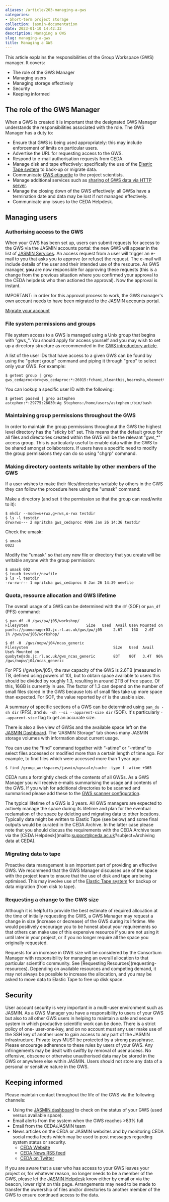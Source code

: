 ```yaml
---
aliases: /article/203-managing-a-gws
categories:
- Short-term project storage
collection: jasmin-documentation
date: 2023-01-10 14:42:33
description: Managing a GWS
slug: managing-a-gws
title: Managing a GWS
---
```


This article explains the responsibilities of the Group Workspace (GWS)
manager. It covers:

  * The role of the GWS Manager
  * Managing users
  * Managing storage effectively
  * Security
  * Keeping informed

## The role of the GWS Manager

When a GWS is created it is important that the designated GWS Manager
understands the responsibilities associated with the role. The GWS Manager has
a duty to:

  * Ensure that GWS is being used appropriately: this may include enforcement of limits on particular users.
  * Advertise the URL for requesting access to the GWS.
  * Respond to e-mail authorisation requests from CEDA.
  * Manage disk and tape effectively: specifically the use of the [Elastic Tape system](secondary-copy-using-elastic-tape) to back-up or migrate data.
  * Communicate [GWS etiquette](gws-etiquette) to the project scientists.
  * Manage additional services such as [sharing of GWS data via HTTP server](share-gws-data-via-http).
  * Manage the closing down of the GWS effectively: all GWSs have a termination date and data may be lost if not managed effectively.
  * Communicate any issues to the CEDA Helpdesk.

## Managing users

###  Authorising access to the GWS

When your GWS has been set up, users can submit requests for access to the GWS
via the JASMIN accounts portal: the new GWS will appear in the list of [JASMIN
Services](https://accounts.jasmin.ac.uk/account/login/?next=/services/group_workspaces/).
An access request from a user will trigger an e-mail to you that asks you to
approve (or refuse) the request. The e-mail will include details of the user
and their intended use of the resource. As GWS manager, **you** are now
responsible for approving these requests (this is a change from the previous
situation where you confirmed your approval to the CEDA helpdesk who then
actioned the approval). Now the approval is instant.

IMPORTANT: in order for this approval process to work, the GWS manager's own
account needs to have been migrated to the JASMIN accounts portal.

[Migrate your
account](https://accounts.jasmin.ac.uk/account/ceda_claim/confirm/)

### File system permissions and groups

File system access to a GWS is managed using a Unix group that begins with
"gws_". You should apply for access yourself and you may wish to set up a
directory structure as recommended in the [GWS introductory
article](introduction-to-group-workspaces).

A list of the user IDs that have access to a given GWS can be found by using
the "getent group" command and piping it through "grep" to select only your
GWS. For example:

    
    
    $ getent group | grep gws_cedaproc<br>gws_cedaproc:*:26015:fchami,kleanthis,hearnsha,vbennett,iwi,sdonegan,jrainnie,amwaterfall,lawrence,astephens,mpritcha,mjuckes,gparton,astephen,pjkersha,rpetrie,archread,alisonp,eaconway,spepler,et_jasmin,sventour,scallagh,rsmith013,coan,wgarland
    	

You can lookup a specific user ID with the following:

    
    
    $ getent passwd | grep astephen
    astephen:*:29775:26030:Ag Stephens:/home/users/astephen:/bin/bash
    	

### Maintaining group permissions throughout the GWS

In order to maintain the group permissions throughout the GWS the highest
level directory has the "sticky bit" set. This means that the default group
for all files and directories created within the GWS will be the relevant
"gws_*" access group. This is particularly useful to enable data within the
GWS to be shared amongst collaborators. If users have a specific need to
modify the group permissions they can do so using "chgrp" command.

###  Making directory contents writable by other members of the GWS

If a user wishes to make their files/directories writable by others in the GWS
they can follow the procedure here using the "umask" command:

Make a directory (and set it the permission so that the group can read/write
to it):

    
    
    $ mkdir --mode=u+rwx,g+rws,o-rwx testdir
    $ ls -l testdir
    drwxrws--- 2 mpritcha gws_cedaproc 4096 Jan 26 14:36 testdir
    

Check the umask:

    
    
    $ umask
    0022
    

Modify the "umask" so that any new file or directory that you create will be
writable anyone with the group permission:

    
    
    $ umask 002
    $ touch testdir/newfile
    $ ls -l testdir
    -rw-rw-r-- 1 mpritcha gws_cedaproc 0 Jan 26 14:39 newfile
    

### Quota, resource allocation and GWS lifetime

The overall usage of a GWS can be determined with the `df` (SOF) or `pan_df`
(PFS) command:

    
    
    $ pan_df -H /gws/pw/j05/workshop/
    Filesystem             				Size   Used  Avail Use% Mounted on
    panfs://panmanager03.jc.rl.ac.uk/gws/pw/j05     2.6T    16G   2.6T   1% /gws/pw/j05/workshop/
    
    $ df -H  /gws/nopw/j04/ncas_generic
    Filesystem                                      Size   Used  Avail Use% Mounted on
    quobyte@sds.jc.rl.ac.uk/gws_ncas_generic        83T    80T   3.4T  96% /gws/nopw/j04/ncas_generic
    

For PFS (/gws/pw/j05), the raw capacity of the GWS is 2.6TB (measured in TB,
defined using powers of 10), but to obtain space available to users this
should be divided by roughly 1.3, resulting in around 2TB of free space. Of
this, 16GB is currently in use. The factor of 1.3 can depend on the number of
small files stored in the GWS because lots of small files take up more space
than expected. For SOF, the value reported by `df` is the usable size.

A summary of specific sections of a GWS can be determined using `pan_du -sh
dir` (PFS), and `du -sh --si --apparent-size dir` (SOF). It's particularly
`--apparent-size` flag to get an accurate size.

There is also a live view of GWSs and the available space left on the [JASMIN
Dashboard](https://mon.jasmin.ac.uk). The “JASMIN Storage” tab shows many
JASMIN storage volumes with information about current usage.

You can use the “find” command together with “-atime” or “-mtime” to select
files accessed or modified more than a certain length of time ago. For
example, to find files which were accessed more than 1 year ago:

    
    
    $ find /group_workspaces/jasmin/upscale/cache -type f -atime +365
    

CEDA runs a fortnightly check of the contents of all GWSs. As a GWS Manager
you will receive e-mails summarising the usage and contents of the GWS. If you
wish for additional directories to be scanned and summarised please add these
to the [GWS scanner configuration](gws-scanner).

The typical lifetime of a GWS is 3 years. All GWS managers are expected to
actively manage the space during its lifetime and plan for the eventual
reclamation of the space by deleting and migrating data to other locations.
Typically data might be written to Elastic Tape (see below) and some final
outputs would be curated in the CEDA Archive. In the latter case please note
that you should discuss the requirements with the CEDA Archive team via the
[CEDA Helpdesk](mailto:support@ceda.ac.uk?subject=Archiving data at CEDA).

### Migrating data to tape

Proactive data management is an important part of providing an effective GWS.
We recommend that the GWS Manager discusses use of the space with the project
team to ensure that the use of disk and tape are being optimised. This may
involve use of the [Elastic Tape system](secondary-copy-using-elastic-tape)
for backup or data migration (from disk to tape).

### Requesting a change to the GWS size

Although it is helpful to provide the best estimate of required allocation at
the time of initially requesting the GWS, a GWS Manager may request a change
in size (increase or decrease) of the GWS during its lifetime. We would
positively encourage you to be honest about your requirements so that others
can make use of this expensive resource if you are not using it until later in
your project, or if you no longer require all the space you originally
requested.

Requests for an increase in GWS size will be considered by the Consortium
Manager with responsibility for managing an overall allocation to that
particular scientific community. See [Requesting Resources](requesting-
resources). Depending on available resources and competing demand, it may not
always be possible to increase the allocation, and you may be asked to move
data to Elastic Tape to free up disk space.

## Security

User account security is very important in a multi-user environment such as
JASMIN. As a GWS Manager you have a responsibility to users of your GWS but
also to all other GWS users in helping to maintain a safe and secure system in
which productive scientific work can be done. There is a strict policy of one-
user-one-key, and on no account must any user make use of the SSH key of
another user to gain access to any part of the JASMIN infrastructure. Private
keys MUST be protected by a strong passphrase. Please encourage adherence to
these rules by users of your GWS. Any infringements may be dealt with swiftly
by removal of user access. No offensive, obscene or otherwise unauthorised
data may be stored in the GWS or anywhere else within JASMIN. Users should not
store any data of a personal or sensitive nature in the GWS.

## Keeping informed

Please maintain contact throughout the life of the GWS via the following
channels:

  * Using the [JASMIN dashboard](https://mon.jasmin.ac.uk) to check on the status of your GWS (used versus available space).
  * Email alerts from the system when the GWS reaches >83% full
  * Email from the CEDA/JASMIN team
  * News articles on the CEDA or JASMIN websites and by monitoring CEDA social media feeds which may be used to post messages regarding system status or security. 
    * [CEDA Website](http://www.ceda.ac.uk/)
    * [CEDA News RSS feed](http://www.ceda.ac.uk/blog/feeds/rss/)
    * [CEDA on Twitter](https://twitter.com/cedanews)

If you are aware that a user who has access to your GWS leaves your project
or, for whatever reason, no longer needs to be a member of the GWS, please let
the [JASMIN Helpdesk](mailto:support@jasmin.ac.uk) know either by email or via
the beacon, lower right on this page. Arrangements may need to be made to
transfer the ownership of files and/or directories to another member of the
GWS to ensure continued access to the data.


